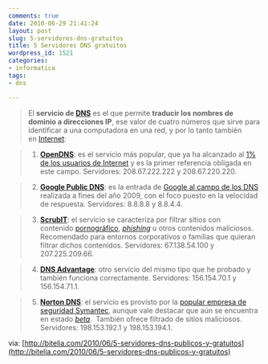 ```yaml
---
comments: true
date: 2010-06-29 21:41:24
layout: post
slug: 5-servidores-dns-gratuitos
title: 5 Servidores DNS gratuitos
wordpress_id: 1521
categories:
- informatica
tags:
- dns

---
```


> 
> El **servicio de [DNS](http://bitelia.com/tag/dns)** es el que permite **traducir los nombres de dominio a direcciones IP**, ese valor de cuatro números que sirve para identificar a una computadora en una red, y por lo tanto también en [Internet](http://bitelia.com/tag/internet):
> 
> 


> 
> 
	
>   1. [**OpenDNS**](http://www.opendns.com/): es el servicio más popular, que ya ha alcanzado al [1% de los usuarios de Internet](http://alt1040.com/2010/03/opendns-ya-tiene-el-1-de-los-usuarios-de-internet) y es la primer referencia obligada en este campo. Servidores: 208.67.222.222 y 208.67.220.220.
> 
	
>   2. [**Google Public DNS**](http://code.google.com/speed/public-dns/docs/using.html): es la entrada de [Google al campo de los DNS](http://bitelia.com/2009/12/google-public-dns) realizada a fines del año 2009, con el foco puesto en la velocidad de respuesta. Servidores: 8.8.8.8 y 8.8.4.4.
> 
	
>   3. [**ScrubIT**](http://www.scrubit.com/): el servicio se caracteriza por filtrar sitios con contenido [pornográfico](http://bitelia.com/tag/pornografia), _[phishing](http://bitelia.com/tag/phishing)_ u otros contenidos maliciosos. Recomendado para entornos corporativos o familias que quieran filtrar dichos contenidos. Servidores: 67.138.54.100 y 207.225.209.66.
> 
	
>   4. [**DNS Advantage**](http://www.dnsadvantage.com/): otro servicio del mismo tipo que he probado y también funciona correctamente. Servidores: 156.154.70.1 y 156.154.71.1.
> 
	
>   5. [**Norton DNS**](http://nortondns.com/): el servicio es provisto por la [popular empresa de seguridad Symantec](http://bitelia.com/2010/06/symantec-ofrece-un-servicio-publico-de-dns), aunque vale destacar que aún se encuentra en estado [_beta_](http://bitelia.com/tag/beta).  También ofrece filtrado de sitios maliciosos. Servidores: 198.153.192.1 y 198.153.194.1.
> 

via: [http://bitelia.com/2010/06/5-servidores-dns-publicos-y-gratuitos](http://bitelia.com/2010/06/5-servidores-dns-publicos-y-gratuitos)



